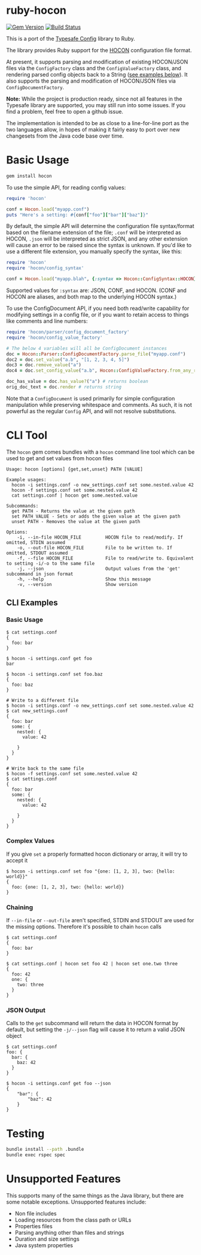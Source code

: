 ruby-hocon
==========
[![Gem Version](https://badge.fury.io/rb/hocon.svg)](https://badge.fury.io/rb/hocon) [![Build Status](https://travis-ci.org/puppetlabs/ruby-hocon.png?branch=master)](https://travis-ci.org/puppetlabs/ruby-hocon)

This is a port of the [Typesafe Config](https://github.com/typesafehub/config) library to Ruby.

The library provides Ruby support for the [HOCON](https://github.com/typesafehub/config/blob/master/HOCON.md) configuration file format.


At present, it supports parsing and modification of existing HOCON/JSON files via the `ConfigFactory`
class and the `ConfigValueFactory` class, and rendering parsed config objects back to a String
([see examples below](#basic-usage)). It also supports the parsing and modification of HOCON/JSON files via
`ConfigDocumentFactory`.

**Note:** While the project is production ready, since not all features in the Typesafe library are supported,
you may still run into some issues. If you find a problem, feel free to open a github issue.

The implementation is intended to be as close to a line-for-line port as the two languages allow,
in hopes of making it fairly easy to port over new changesets from the Java code base over time.

Basic Usage
===========

```sh
gem install hocon
```

To use the simple API, for reading config values:

```rb
require 'hocon'

conf = Hocon.load("myapp.conf")
puts "Here's a setting: #{conf["foo"]["bar"]["baz"]}"
```

By default, the simple API will determine the configuration file syntax/format
based on the filename extension of the file; `.conf` will be interpreted as HOCON,
`.json` will be interpreted as strict JSON, and any other extension will cause an
error to be raised since the syntax is unknown.  If you'd like to use a different
file extension, you manually specify the syntax, like this:

```rb
require 'hocon'
require 'hocon/config_syntax'

conf = Hocon.load("myapp.blah", {:syntax => Hocon::ConfigSyntax::HOCON})
```

Supported values for `:syntax` are: JSON, CONF, and HOCON.  (CONF and HOCON are
aliases, and both map to the underlying HOCON syntax.)

To use the ConfigDocument API, if you need both read/write capability for
modifying settings in a config file, or if you want to retain access to
things like comments and line numbers:

```rb
require 'hocon/parser/config_document_factory'
require 'hocon/config_value_factory'

# The below 4 variables will all be ConfigDocument instances
doc = Hocon::Parser::ConfigDocumentFactory.parse_file("myapp.conf")
doc2 = doc.set_value("a.b", "[1, 2, 3, 4, 5]")
doc3 = doc.remove_value("a")
doc4 = doc.set_config_value("a.b", Hocon::ConfigValueFactory.from_any_ref([1, 2, 3, 4, 5]))

doc_has_value = doc.has_value?("a") # returns boolean
orig_doc_text = doc.render # returns string
```

Note that a `ConfigDocument` is used primarily for simple configuration manipulation while preserving
whitespace and comments. As such, it is not powerful as the regular `Config` API, and will not resolve
substitutions.

CLI Tool
========
The `hocon` gem comes bundles with a `hocon` command line tool which can be used to get and set values from hocon files

```
Usage: hocon [options] {get,set,unset} PATH [VALUE]

Example usages:
  hocon -i settings.conf -o new_settings.conf set some.nested.value 42
  hocon -f settings.conf set some.nested.value 42
  cat settings.conf | hocon get some.nested.value

Subcommands:
  get PATH - Returns the value at the given path
  set PATH VALUE - Sets or adds the given value at the given path
  unset PATH - Removes the value at the given path

Options:
    -i, --in-file HOCON_FILE         HOCON file to read/modify. If omitted, STDIN assumed
    -o, --out-file HOCON_FILE        File to be written to. If omitted, STDOUT assumed
    -f, --file HOCON_FILE            File to read/write to. Equivalent to setting -i/-o to the same file
    -j, --json                       Output values from the 'get' subcommand in json format
    -h, --help                       Show this message
    -v, --version                    Show version
```

CLI Examples
--------
### Basic Usage
```
$ cat settings.conf
{
  foo: bar
}

$ hocon -i settings.conf get foo
bar

$ hocon -i settings.conf set foo.baz
{
  foo: baz
}

# Write to a different file
$ hocon -i settings.conf -o new_settings.conf set some.nested.value 42
$ cat new_settings.conf
{
  foo: bar
  some: {
    nested: {
      value: 42

    }
  }
}

# Write back to the same file
$ hocon -f settings.conf set some.nested.value 42
$ cat settings.conf
{
  foo: bar
  some: {
    nested: {
      value: 42

    }
  }
}
```

### Complex Values
If you give `set` a properly formatted hocon dictionary or array, it will try to accept it

```
$ hocon -i settings.conf set foo "{one: [1, 2, 3], two: {hello: world}}"
{
  foo: {one: [1, 2, 3], two: {hello: world}}
}
```

### Chaining
If `--in-file` or `--out-file` aren't specified, STDIN and STDOUT are used for the missing options. Therefore it's possible to chain `hocon` calls

```
$ cat settings.conf
{
  foo: bar
}

$ cat settings.conf | hocon set foo 42 | hocon set one.two three
{
  foo: 42
  one: {
    two: three
  }
}
```

### JSON Output
Calls to the `get` subcommand will return the data in HOCON format by default, but setting the `-j/--json` flag will cause it to return a valid JSON object

```
$ cat settings.conf
foo: {
  bar: {
    baz: 42
  }
}

$ hocon -i settings.conf get foo --json
{
    "bar": {
        "baz": 42
    }
}
```

Testing
=======

```sh
bundle install --path .bundle
bundle exec rspec spec
```

Unsupported Features
====================

This supports many of the same things as the Java library, but there are some notable exceptions.
Unsupported features include:

* Non file includes
* Loading resources from the class path or URLs
* Properties files
* Parsing anything other than files and strings
* Duration and size settings
* Java system properties


